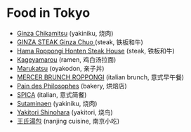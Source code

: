 # Food in Tokyo

- [Ginza Chikamitsu](./ginzachikamitsu.md) (yakiniku, 烧肉)
- [GINZA STEAK Ginza Chuo ](./ginzasteakginzachuo.md) (steak, 铁板和牛)
- [Hama Roppongi Honten Steak House](./hamaroppongihonten.md) (steak, 铁板和牛)
- [Kageyamarou](./kageyamarou.md) (ramen, 鸡白汤拉面)
- [Marukatsu](./marukatsu.md) (oyakodon, 亲子丼)
- [MERCER BRUNCH ROPPONGI](./mercerbrunchroppongi.md) (italian brunch, 意式早午餐)
- [Pain des Philosophes](./paindesphilosophes.md) (bakery, 烘焙店)
- [SPICA](./spica.md) (italian, 意式简餐)
- [Sutaminaen](./sutaminaen.md) (yakiniku, 烧肉)
- [Yakitori Shinohara](./yakitorishinohara.md) (yakitori, 烧鸟)
- [王氏湯包](./wangshitangbao.md) (nanjing cuisine, 南京小吃)